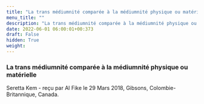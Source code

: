 ```yaml
---
title: "La trans médiumnité comparée à la médiumnité physique ou matérielle"
menu_title: ""
description: "La trans médiumnité comparée à la médiumnité physique ou matérielle"
date: 2022-06-01 06:00:01+00:373
draft: False
hidden: True
weight:
---
```

### La trans médiumnité comparée à la médiumnité physique ou matérielle

Seretta Kem - reçu par Al Fike le 29 Mars 2018, Gibsons, Colombie-Britannique, Canada.



